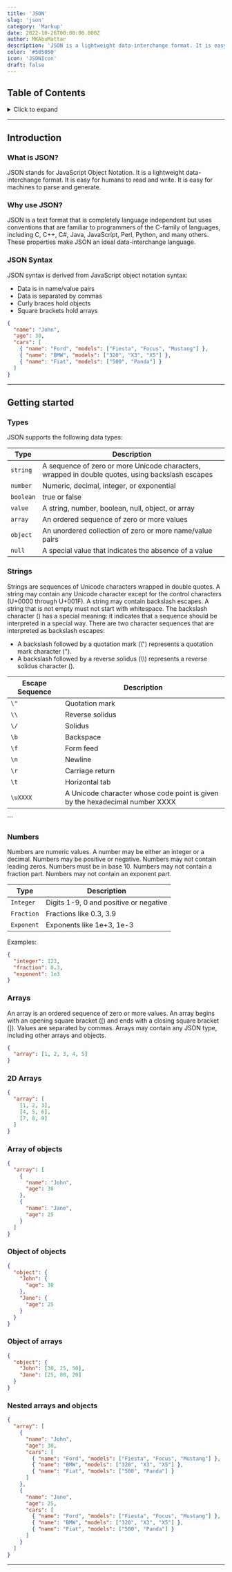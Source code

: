 ```yaml
---
title: 'JSON'
slug: 'json'
category: 'Markup'
date: 2022-10-26T00:00:00.000Z
author: MKAbuMattar
description: 'JSON is a lightweight data-interchange format. It is easy for humans to read and write. It is easy for machines to parse and generate.'
color: '#505050'
icon: 'JSONIcon'
draft: false
---
```


## Table of Contents

<details>

<summary>Click to expand</summary>

- [Introduction](#introduction)
  - [What is JSON?](#what-is-json)
  - [Why use JSON?](#why-use-json)
  - [JSON Syntax](#json-syntax)
- [Getting started](#getting-started)
  - [Types](#types)
  - [Strings](#strings)
  - [Numbers](#numbers)
  - [Arrays](#arrays)
  - [2D Arrays](#2d-arrays)
  - [Array of objects](#array-of-objects)
  - [Object of objects](#object-of-objects)
  - [Object of arrays](#object-of-arrays)
  - [Nested arrays and objects](#nested-arrays-and-objects)

</details>

---

## Introduction

<div class="cheat__container-content">

### What is JSON?

JSON stands for JavaScript Object Notation. It is a lightweight data-interchange format. It is easy for humans to read and write. It is easy for machines to parse and generate.

</div>

<div class="cheat__container-content">

### Why use JSON?

JSON is a text format that is completely language independent but uses conventions that are familiar to programmers of the C-family of languages, including C, C++, C#, Java, JavaScript, Perl, Python, and many others. These properties make JSON an ideal data-interchange language.

</div>

<div class="cheat__container-content">

### JSON Syntax

JSON syntax is derived from JavaScript object notation syntax:

- Data is in name/value pairs
- Data is separated by commas
- Curly braces hold objects
- Square brackets hold arrays

```json
{
  "name": "John",
  "age": 30,
  "cars": [
    { "name": "Ford", "models": ["Fiesta", "Focus", "Mustang"] },
    { "name": "BMW", "models": ["320", "X3", "X5"] },
    { "name": "Fiat", "models": ["500", "Panda"] }
  ]
}
```

</div>

---

## Getting started

<div class="cheat__container-content">

### Types

JSON supports the following data types:

| Type      | Description                                                                                      |
| --------- | ------------------------------------------------------------------------------------------------ |
| `string`  | A sequence of zero or more Unicode characters, wrapped in double quotes, using backslash escapes |
| `number`  | Numeric, decimal, integer, or exponential                                                        |
| `boolean` | true or false                                                                                    |
| `value`   | A string, number, boolean, null, object, or array                                                |
| `array`   | An ordered sequence of zero or more values                                                       |
| `object`  | An unordered collection of zero or more name/value pairs                                         |
| `null`    | A special value that indicates the absence of a value                                            |

</div>

<div class="cheat__container-content">

### Strings

Strings are sequences of Unicode characters wrapped in double quotes. A string may contain any Unicode character except for the control characters (U+0000 through U+001F). A string may contain backslash escapes. A string that is not empty must not start with whitespace. The backslash character (\) has a special meaning: it indicates that a sequence should be interpreted in a special way. There are two character sequences that are interpreted as backslash escapes:

- A backslash followed by a quotation mark (\\") represents a quotation mark character (").
- A backslash followed by a reverse solidus (\\\\) represents a reverse solidus character (\).

| Escape Sequence | Description                                                                  |
| --------------- | ---------------------------------------------------------------------------- |
| `\"`            | Quotation mark                                                               |
| `\\`            | Reverse solidus                                                              |
| `\/`            | Solidus                                                                      |
| `\b`            | Backspace                                                                    |
| `\f`            | Form feed                                                                    |
| `\n`            | Newline                                                                      |
| `\r`            | Carriage return                                                              |
| `\t`            | Horizontal tab                                                               |
| `\uXXXX`        | A Unicode character whose code point is given by the hexadecimal number XXXX |

</div>
```

<div class="cheat__container-content">

### Numbers

Numbers are numeric values. A number may be either an integer or a decimal. Numbers may be positive or negative. Numbers may not contain leading zeros. Numbers must be in base 10. Numbers may not contain a fraction part. Numbers may not contain an exponent part.

| Type       | Description                            |
| ---------- | -------------------------------------- |
| `Integer`  | Digits 1-9, 0 and positive or negative |
| `Fraction` | Fractions like 0.3, 3.9                |
| `Exponent` | Exponents like 1e+3, 1e-3              |

Examples:

```json
{
  "integer": 123,
  "fraction": 0.3,
  "exponent": 1e3
}
```

</div>

<div class="cheat__container-content">

### Arrays

An array is an ordered sequence of zero or more values. An array begins with an opening square bracket ([) and ends with a closing square bracket (]). Values are separated by commas. Arrays may contain any JSON type, including other arrays and objects.

```json
{
  "array": [1, 2, 3, 4, 5]
}
```

</div>

<div class="cheat__container-content">

### 2D Arrays

```json
{
  "array": [
    [1, 2, 3],
    [4, 5, 6],
    [7, 8, 9]
  ]
}
```

</div>

<div class="cheat__container-content">

### Array of objects

```json
{
  "array": [
    {
      "name": "John",
      "age": 30
    },
    {
      "name": "Jane",
      "age": 25
    }
  ]
}
```

</div>

<div class="cheat__container-content">

### Object of objects

```json
{
  "object": {
    "John": {
      "age": 30
    },
    "Jane": {
      "age": 25
    }
  }
}
```

</div>

<div class="cheat__container-content">

### Object of arrays

```json
{
  "object": {
    "John": [30, 25, 50],
    "Jane": [25, 80, 20]
  }
}
```

</div>

<div class="cheat__container-content">

### Nested arrays and objects

```json
{
  "array": [
    {
      "name": "John",
      "age": 30,
      "cars": [
        { "name": "Ford", "models": ["Fiesta", "Focus", "Mustang"] },
        { "name": "BMW", "models": ["320", "X3", "X5"] },
        { "name": "Fiat", "models": ["500", "Panda"] }
      ]
    },
    {
      "name": "Jane",
      "age": 25,
      "cars": [
        { "name": "Ford", "models": ["Fiesta", "Focus", "Mustang"] },
        { "name": "BMW", "models": ["320", "X3", "X5"] },
        { "name": "Fiat", "models": ["500", "Panda"] }
      ]
    }
  ]
}
```

</div>

---
